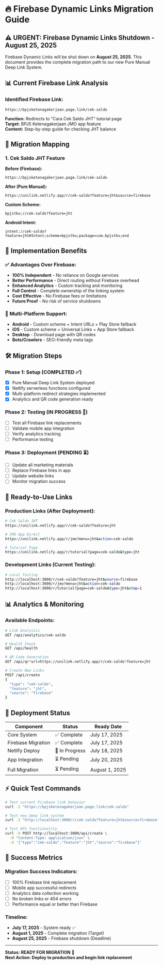 # 🔥 Firebase Dynamic Links Migration Guide

## ⚠️ URGENT: Firebase Dynamic Links Shutdown - August 25, 2025

Firebase Dynamic Links will be shut down on **August 25, 2025**. This document provides the complete migration path to our new Pure Manual Deep Link System.

## 📊 Current Firebase Link Analysis

### Identified Firebase Link:
```
https://bpjsketenagakerjaan.page.link/cek-saldo
```

**Function:** Redirects to "Cara Cek Saldo JHT" tutorial page  
**Target:** BPJS Ketenagakerjaan JMO app feature  
**Content:** Step-by-step guide for checking JHT balance  

## 🔄 Migration Mapping

### 1. Cek Saldo JHT Feature

**Before (Firebase):**
```
https://bpjsketenagakerjaan.page.link/cek-saldo
```

**After (Pure Manual):**
```
https://unilink.netlify.app/r/cek-saldo?feature=jht&source=firebase
```

**Custom Scheme:**
```
bpjstku://cek-saldo?feature=jht
```

**Android Intent:**
```
intent://cek-saldo?feature=jht#Intent;scheme=bpjstku;package=com.bpjstku;end
```

## 🎯 Implementation Benefits

### ✅ **Advantages Over Firebase:**
- **100% Independent** - No reliance on Google services
- **Better Performance** - Direct routing without Firebase overhead
- **Enhanced Analytics** - Custom tracking and monitoring
- **Full Control** - Complete ownership of the linking system
- **Cost Effective** - No Firebase fees or limitations
- **Future Proof** - No risk of service shutdowns

### 📱 **Multi-Platform Support:**
- **Android** - Custom scheme + Intent URLs + Play Store fallback
- **iOS** - Custom scheme + Universal Links + App Store fallback  
- **Desktop** - Download page with QR codes
- **Bots/Crawlers** - SEO-friendly meta tags

## 🛠️ Migration Steps

### Phase 1: Setup (COMPLETED ✅)
- [x] Pure Manual Deep Link System deployed
- [x] Netlify serverless functions configured
- [x] Multi-platform redirect strategies implemented
- [x] Analytics and QR code generation ready

### Phase 2: Testing (IN PROGRESS 🔄)
- [ ] Test all Firebase link replacements
- [ ] Validate mobile app integration
- [ ] Verify analytics tracking
- [ ] Performance testing

### Phase 3: Deployment (PENDING ⏳)
- [ ] Update all marketing materials
- [ ] Replace Firebase links in app
- [ ] Update website links
- [ ] Monitor migration success

## 🔗 Ready-to-Use Links

### Production Links (After Deployment):
```bash
# Cek Saldo JHT
https://unilink.netlify.app/r/cek-saldo?feature=jht

# JMO App Direct
https://unilink.netlify.app/r/jmo?menu=jht&action=cek-saldo

# Tutorial Page
https://unilink.netlify.app/r/tutorial?page=cek-saldo&type=jht
```

### Development Links (Current Testing):
```bash
# Local Testing
http://localhost:3000/r/cek-saldo?feature=jht&source=firebase
http://localhost:3000/r/jmo?menu=jht&action=cek-saldo
http://localhost:3000/r/tutorial?page=cek-saldo&type=jht&step=1
```

## 📊 Analytics & Monitoring

### Available Endpoints:
```bash
# Link Analytics
GET /api/analytics/cek-saldo

# Health Check
GET /api/health

# QR Code Generation
GET /api/qr?url=https://unilink.netlify.app/r/cek-saldo?feature=jht

# Create New Links
POST /api/create
{
  "type": "cek-saldo",
  "feature": "jht",
  "source": "firebase"
}
```

## 🚀 Deployment Status

| Component | Status | Ready Date |
|-----------|--------|------------|
| Core System | ✅ Complete | July 17, 2025 |
| Firebase Migration | ✅ Complete | July 17, 2025 |
| Netlify Deploy | 🔄 In Progress | July 18, 2025 |
| App Integration | ⏳ Pending | July 20, 2025 |
| Full Migration | ⏳ Pending | August 1, 2025 |

## ⚡ Quick Test Commands

```bash
# Test current Firebase link behavior
curl -I "https://bpjsketenagakerjaan.page.link/cek-saldo"

# Test new deep link system
curl -I "http://localhost:3000/r/cek-saldo?feature=jht&source=firebase"

# Test API functionality
curl -X POST http://localhost:3000/api/create \
  -H "Content-Type: application/json" \
  -d '{"type":"cek-saldo","feature":"jht","source":"firebase"}'
```

## 🎯 Success Metrics

### Migration Success Indicators:
- [ ] 100% Firebase link replacement
- [ ] Mobile app successful redirects
- [ ] Analytics data collection working
- [ ] No broken links or 404 errors
- [ ] Performance equal or better than Firebase

### Timeline:
- **July 17, 2025** - System ready ✅
- **August 1, 2025** - Complete migration (Target)
- **August 25, 2025** - Firebase shutdown (Deadline)

---

**Status: READY FOR MIGRATION** 🚀  
**Next Action: Deploy to production and begin link replacement**
